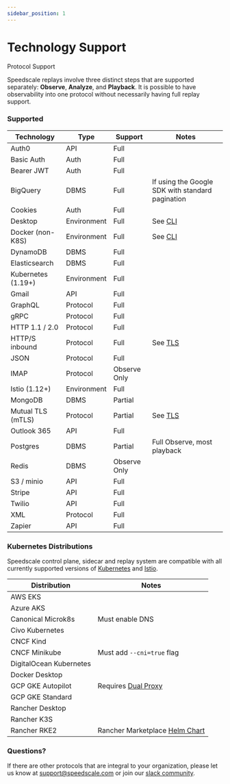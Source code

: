 ```yaml
---
sidebar_position: 1
---
```


# Technology Support

Protocol Support

Speedscale replays involve three distinct steps that are supported separately: **Observe**, **Analyze**, and **Playback**. It is possible to have observability into one protocol without necessarily having full replay support.

### Supported <a href="#supported" id="supported"></a>

| Technology | Type | Support | Notes |
| ---------- | ---- | ------- | ----- |
| Auth0 | API | Full | |
| Basic Auth | Auth | Full | |
| Bearer JWT | Auth | Full | |
| BigQuery | DBMS | Full | If using the Google SDK with standard pagination |
| Cookies | Auth | Full | |
| Desktop | Environment | Full | See [CLI](../guides/cli.md) |
| Docker (non-K8S) | Environment | Full | See [CLI](../guides/docker.md) |
| DynamoDB | DBMS | Full |  |
| Elasticsearch | DBMS | Full |  |
| Kubernetes (1.19+) | Environment | Full |  |
| Gmail | API | Full |  |
| GraphQL | Protocol | Full |  |
| gRPC | Protocol | Full |  |
| HTTP 1.1 / 2.0 | Protocol | Full |  |
| HTTP/S inbound | Protocol | Full | See [TLS](/setup/sidecar/tls/) |
| JSON | Protocol | Full |  |
| IMAP | Protocol | Observe Only |  |
| Istio (1.12+) | Environment | Full | |
| MongoDB | DBMS | Partial |  |
| Mutual TLS (mTLS) | Protocol | Partial | See [TLS](/setup/sidecar/tls/) |
| Outlook 365 | API | Full |  |
| Postgres | DBMS | Partial | Full Observe, most playback |
| Redis | DBMS | Observe Only | |
| S3 / minio | API | Full |  |
| Stripe | API | Full |  |
| Twilio | API | Full |  |
| XML | Protocol | Full |  |
| Zapier | API | Full | |

### Kubernetes Distributions

Speedscale control plane, sidecar and replay system are compatible with all currently supported versions of [Kubernetes](https://kubernetes.io/releases/) and [Istio](https://istio.io/latest/docs/releases/supported-releases/).

| Distribution | Notes |
| ------------ | ----- |
| AWS EKS | |
| Azure AKS | |
| Canonical Microk8s | Must enable DNS |
| Civo Kubernetes | |
| CNCF Kind | |
| CNCF Minikube | Must add `--cni=true` flag |
| DigitalOcean Kubernetes | |
| Docker Desktop | |
| GCP GKE Autopilot | Requires [Dual Proxy](/setup/sidecar/proxy-modes/) |
| GCP GKE Standard | |
| Rancher Desktop | |
| Rancher K3S | |
| Rancher RKE2 | Rancher Marketplace [Helm Chart](https://rancher.com/docs/rancher/v2.6/en/helm-charts/) |

### Questions?

If there are other protocols that are integral to your organization, please let us know at [support@speedscale.com](mailto:support@speedscale.com) or join our [slack community](https://slack.speedscale.com).
